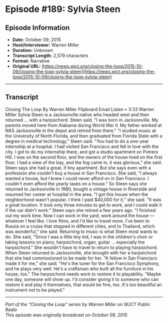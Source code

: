 # Episode #189: Sylvia Steen



## Episode Information

- **Date:** October 09, 2015
- **Host/Interviewer:** Warren Miller
- **Duration:** Unknown
- **Transcript Length:** 2,579 characters
- **Format:** Narrative
- **Original URL:** [https://news.wjct.org/closing-the-loop/2015-10-09/closing-the-loop-sylvia-steen](https://news.wjct.org/closing-the-loop/2015-10-09/closing-the-loop-sylvia-steen)

---

## Transcript

Closing The Loop
By
Warren Miller
Flipboard
Email
Listen
•
3:33
Warren Miller
Sylvia Steen is a Jacksonville native who headed west and then returned ... with a harpsichord.
Steen said, "I was born in Jacksonville. My parents moved here from Alabama during World War II. My father worked at NAS Jacksonville in the depot and retired from there."
"I studied music at the University of North Florida, and then graduated from Florida State with a degree in medical technology," Steen said.
"You had to do a one-year internship at a hospital. I had visited San Francisco and fell in love with the city. I got to do my internship there, and got a studio apartment on Potrero Hill. I was on the second floor, and the owners of the house lived on the first floor. I had a view of the bay, and the fog came in, it was glorious," she said.
Steen says she had a great, if tiny apartment. But she says even with a profession she couldn't buy a house in San Francisco. She said, "I always wanted a house, but I knew I could never afford on in San Francisco. I couldn't even afford the yearly taxes on a house."
So Steen says she returned to Jacksonville in 1980, bought a vintage house in Riverside and resumed her career at hospital in the area. "I got this house when the neighborhood wasn't popular. I think I paid $40,000 for it," she said. "It was a great location. It took only three minutes to get to work, and I could walk it if the car didn't work."
Steen says she retired a few years ago. "I finished out my work time. Now I can work in the yard, work around the house — whatever I feel like. I love films, and I'd like to travel more. I've been to Russia on a cruise that stopped in different cities, and to Thailand, which was wonderful," she said.
Returning to music is what Steen most wants to do. She said, "Since I was a little tiny kid, I was in the children's choir or taking lessons on piano, harpsichord, organ, guitar ... especially the harpsichord."
She wouldn't have to travel to return to playing harpsichord. When Steen returned to Jacksonville, she brought with her a harpsichord that she had commissioned to be made for her. "A fellow in San Francisco made it for me," she said. "He's the tuner for the San Francisco Symphony, and he plays very well. He's a craftsman who built all the furniture in his house, too."
The harpsichord needs work to restore it to playability. "Maybe one day, someone will show up. I'd consider giving it to someone who can restore it and play it themselves, that would be fine, too. It's too beautiful an instrument not to be played."

---

*Part of the "Closing the Loop" series by Warren Miller on WJCT Public Radio*  
*This episode was originally broadcast on October 09, 2015*
